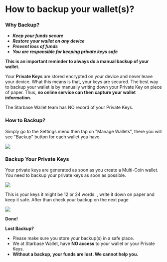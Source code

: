# How to backup your wallet(s)?

### Why Backup?

- ***Keep your funds secure***
- ***Restore** **your wallet on any device***
- ***Prevent loss of funds***
- ***You are responsible for keeping private keys safe***

**This is an important reminder to always do a manual backup of your wallet.**

Your **Private Keys** are stored encrypted on your device and never leave your device. What this means is that, your keys are secured. The best way to backup your wallet is by manually writing down your Private Key on piece of paper. Thus, **no online service can then capture your wallet information.**

The Starbase Wallet team has NO record of your Private Keys.

### How to Backup?

Simply go to the Settings menu then tap on "Manage Wallets", there you will see "Backup" button for each wallet you have.

![](../images/ios-backup-manage-s.png)

### Backup Your Private Keys

Your private keys are generated as soon as you create a Multi-Coin wallet. You need to backup your private keys as soon as possible.

![](../images/ios-backup-pk-s.png)

This is your keys it might be 12 or 24 words. , write it down on paper and keep it safe. After than check your backup on the next page

![](../images/ios-backup-check-s.png)

**Done!**

**Lost Backup?**

- Please make sure you store your backup(s) in a safe place.
- We at Starbase Wallet, have **NO access** to your wallet or your Private Keys.
- **Without a backup, your funds are lost. We cannot help you.**
